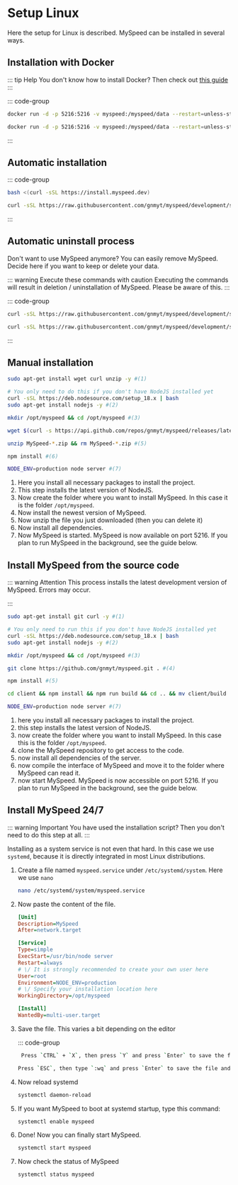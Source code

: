 # Setup Linux
Here the setup for Linux is described. MySpeed can be installed in several ways.

## Installation with Docker

::: tip Help
   You don't know how to install Docker? Then check out [this guide](https://docs.docker.com/engine/install/#server)
:::


::: code-group

```sh [Stable Version]
docker run -d -p 5216:5216 -v myspeed:/myspeed/data --restart=unless-stopped --name MySpeed germannewsmaker/myspeed
```


```sh [Development Version]
docker run -d -p 5216:5216 -v myspeed:/myspeed/data --restart=unless-stopped --name MySpeed germannewsmaker/myspeed:development
```

:::

## Automatic installation

::: code-group

```sh [Stable Version]
bash <(curl -sSL https://install.myspeed.dev)
```

```sh [Development Version]
curl -sSL https://raw.githubusercontent.com/gnmyt/myspeed/development/scripts/install.sh | bash -s -- --beta
```

:::

## Automatic uninstall process
Don't want to use MySpeed anymore? You can easily remove MySpeed. Decide here if you want to keep or delete your data.

::: warning Execute these commands with caution
Executing the commands will result in deletion / uninstallation of MySpeed. Please be aware of this.
:::

::: code-group

```sh [Keep data]
curl -sSL https://raw.githubusercontent.com/gnmyt/myspeed/development/scripts/uninstall.sh | bash -s -- --keep-data
```

```sh [Delete data]
curl -sSL https://raw.githubusercontent.com/gnmyt/myspeed/development/scripts/uninstall.sh | bash
```

:::

## Manual installation
```sh
sudo apt-get install wget curl unzip -y #(1)

# You only need to do this if you don't have NodeJS installed yet
curl -sSL https://deb.nodesource.com/setup_18.x | bash
sudo apt-get install nodejs -y #(2)

mkdir /opt/myspeed && cd /opt/myspeed #(3)

wget $(curl -s https://api.github.com/repos/gnmyt/myspeed/releases/latest | grep browser_download_url | cut -d '"' -f 4) #(4)

unzip MySpeed-*.zip && rm MySpeed-*.zip #(5)

npm install #(6)

NODE_ENV=production node server #(7)
```

1. Here you install all necessary packages to install the project.
2. This step installs the latest version of NodeJS.
3. Now create the folder where you want to install MySpeed. In this case it is the folder `/opt/myspeed`.
4. Now install the newest version of MySpeed.
5. Now unzip the file you just downloaded (then you can delete it)
6. Now install all dependencies.
7. Now MySpeed is started. MySpeed is now available on port 5216.
   If you plan to run MySpeed in the background, see the guide below.

## Install MySpeed from the source code
::: warning Attention
This process installs the latest development version of MySpeed. Errors may occur.

:::

```sh
sudo apt-get install git curl -y #(1)

# You only need to run this if you don't have NodeJS installed yet
curl -sSL https://deb.nodesource.com/setup_18.x | bash
sudo apt-get install nodejs -y #(2)

mkdir /opt/myspeed && cd /opt/myspeed #(3)

git clone https://github.com/gnmyt/myspeed.git . #(4)

npm install #(5)

cd client && npm install && npm run build && cd .. && mv client/build . #(6)

NODE_ENV=production node server #(7)
```

1. here you install all necessary packages to install the project.
2. this step installs the latest version of NodeJS.
3. now create the folder where you want to install MySpeed. In this case this is the folder `/opt/myspeed`.
4. clone the MySpeed repository to get access to the code.
5. now install all dependencies of the server.
6. now compile the interface of MySpeed and move it to the folder where MySpeed can read it.
7. now start MySpeed. MySpeed is now accessible on port 5216.
   If you plan to run MySpeed in the background, see the guide below.


## Install MySpeed 24/7
::: warning Important
You have used the installation script? Then you don't need to do this step at all.
:::

Installing as a system service is not even that hard. In this case we use `systemd`, because it is directly integrated in most Linux distributions.

1. Create a file named `myspeed.service` under `/etc/systemd/system`. Here we use `nano`
   ```sh
   nano /etc/systemd/system/myspeed.service
   ```

2. Now paste the content of the file.
   ```ini
   [Unit]
   Description=MySpeed
   After=network.target

   [Service]
   Type=simple
   ExecStart=/usr/bin/node server
   Restart=always
   # \/ It is strongly recommended to create your own user here
   User=root
   Environment=NODE_ENV=production
   # \/ Specify your installation location here
   WorkingDirectory=/opt/myspeed 

   [Install]
   WantedBy=multi-user.target
   ```

3. Save the file. This varies a bit depending on the editor

   ::: code-group
   ```sh [nano]
    Press `CTRL` + `X`, then press `Y` and press `Enter` to save the file and exit the editor.
    ```
    
    ```sh [vim]
    Press `ESC`, then type `:wq` and press `Enter` to save the file and exit the editor.
    ```

4. Now reload systemd
   ```sh
   systemctl daemon-reload
   ```

5. If you want MySpeed to boot at systemd startup, type this command:
   ```sh
   systemctl enable myspeed
   ```

6. Done! Now you can finally start MySpeed.
   ```sh
   systemctl start myspeed
   ```

7. Now check the status of MySpeed
   ```sh
   systemctl status myspeed
   ```